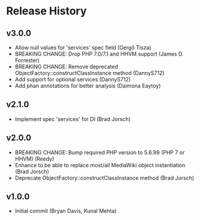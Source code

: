 # Release History

## v3.0.0
* Allow null values for 'services' spec field (Gergő Tisza)
* BREAKING CHANGE: Drop PHP 7.0/7.1 and HHVM support (James D. Forrester)
* BREAKING CHANGE: Remove deprecated ObjectFactory::constructClassInstance method (DannyS712)
* Add support for optional services (DannyS712)
* Add phan annotations for better analysis (Daimona Eaytoy)

## v2.1.0
* Implement spec 'services' for DI (Brad Jorsch)

## v2.0.0
* BREAKING CHANGE: Bump required PHP version to 5.6.99 (PHP 7 or HHVM) (Reedy)
* Enhance to be able to replace most/all MediaWiki object instantiation (Brad Jorsch)
* Deprecate ObjectFactory::constructClassInstance method (Brad Jorsch)

## v1.0.0
* Initial commit (Bryan Davis, Kunal Mehta)
